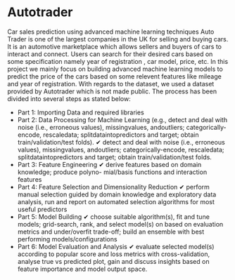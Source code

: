 # Autotrader
Car sales prediction using advanced machine learning techniques
Auto Trader is one of the largest companies in the UK for selling and buying cars. It is an automotive marketplace which allows sellers and buyers of cars to interact and connect. Users can search for their desired cars based on some specification namely year of registration , car model, price, etc. In this project we mainly focus on building advanced machine learning models to predict the price of the cars based on some relevent features like mileage and year of registration. With regards to the dataset, we used a dataset provided by Autotrader which is not made public. The process has been divided into several steps as stated below:

- Part 1: Importing Data and required libraries
- Part 2: Data Processing for Machine Learning (e.g., detect and deal with noise (i.e., erroneous
values), missingvalues, andoutliers; categorically-encode, rescaledata; splitdataintopredictors
and target; obtain train/validation/test folds).
✔ detect and deal with noise (i.e., erroneous
values), missingvalues, andoutliers; categorically-encode, rescaledata; splitdataintopredictors
and target; obtain train/validation/test folds.
- Part 3: Feature Engineering
✔ derive features based on domain knowledge; produce polyno-
mial/basis functions and interaction features
- Part 4: Feature Selection and Dimensionality Reduction
✔ perform manual selection guided
by domain knowledge and exploratory data analysis, run and report on automated selection
algorithms for most useful predictors
- Part 5: Model Building
✔ choose suitable algorithm(s), fit and tune models; grid-search, rank,
and select model(s) on based on evaluation metrics and under/overfit trade-off; build an
ensemble with best performing models/configurations
- Part 6: Model Evaluation and Analysis
✔ evaluate selected model(s) according to popular
score and loss metrics with cross-validation, analyse true vs predicted plot, gain and discuss
insights based on feature importance and model output space.
